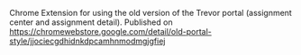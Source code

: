 Chrome Extension for using the old version of the Trevor portal (assignment center and assignment detail). Published on https://chromewebstore.google.com/detail/old-portal-style/jjociecgdhidnkdpcamhnmodmgjgfiej
